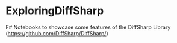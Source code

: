 # ExploringDiffSharp
F# Notebooks to showcase some features of the DiffSharp Library (https://github.com/DiffSharp/DiffSharp/)

